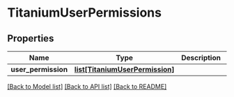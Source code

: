 # TitaniumUserPermissions


## Properties
Name | Type | Description | Notes
------------ | ------------- | ------------- | -------------
**user_permission** | [**list[TitaniumUserPermission]**](TitaniumUserPermission.md) |  | [optional] 

[[Back to Model list]](../README.md#documentation-for-models) [[Back to API list]](../README.md#documentation-for-api-endpoints) [[Back to README]](../README.md)


